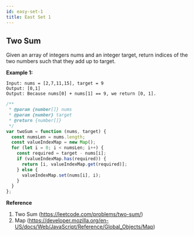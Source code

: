```yaml
---
id: easy-set-1
title: East Set 1
---
```


## Two Sum

Given an array of integers nums and an integer target, return indices of the two numbers such that they add up to target.

**Example 1:**

```
Input: nums = [2,7,11,15], target = 9
Output: [0,1]
Output: Because nums[0] + nums[1] == 9, we return [0, 1].
```

```javascript
/**
 * @param {number[]} nums
 * @param {number} target
 * @return {number[]}
 */
var twoSum = function (nums, target) {
  const numsLen = nums.length;
  const valueIndexMap = new Map();
  for (let i = 0; i < numsLen; i++) {
    const required = target - nums[i];
    if (valueIndexMap.has(required)) {
      return [i, valueIndexMap.get(required)];
    } else {
      valueIndexMap.set(nums[i], i);
    }
  }
};
```

**Reference**

1. Two Sum (https://leetcode.com/problems/two-sum/)
2. Map (https://developer.mozilla.org/en-US/docs/Web/JavaScript/Reference/Global_Objects/Map)
